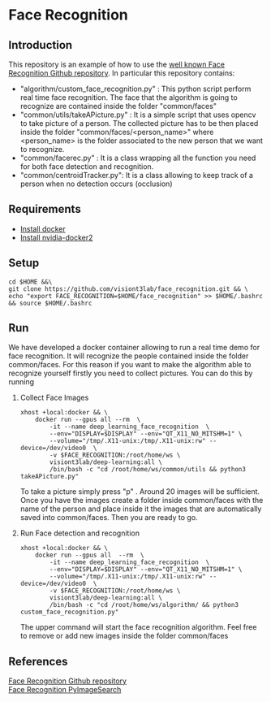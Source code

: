 # Face Recognition

## Introduction

This repository is an example of how to use the [well known Face Recognition Github repository](https://github.com/ageitgey/face_recognition).
In particular this repository contains:

* "algorithm/custom_face_recognition.py" : This python script perform real time face recognition. The face that the algorithm is going to recognize are contained inside the folder "common/faces"
* "common/utils/takeAPicture.py" : It is a simple script that uses opencv to take picture of a person. The collected picture has to be then placed inside the folder "common/faces/<person_name>" where
<person_name> is the folder associated to the new person that we want to recognize.
* "common/facerec.py" : It is a class wrapping all the function you need for both face detection and recognition.
* "common/centroidTracker.py": It is a class allowing to keep track of a person when no detection occurs (occlusion)

## Requirements

* [Install docker](https://www.digitalocean.com/community/tutorials/how-to-install-and-use-docker-on-ubuntu-18-04)
* [Install nvidia-docker2](https://github.com/NVIDIA/nvidia-docker)


## Setup

```
cd $HOME &&\
git clone https://github.com/visiont3lab/face_recognition.git && \
echo "export FACE_RECOGNITION=$HOME/face_recognition" >> $HOME/.bashrc && source $HOME/.bashrc
```

## Run
We have developed a docker container allowing to run a real time demo for face recognition. It will recognize the people contained inside the folder common/faces.
For this reason if you want to make the algorithm able to recognize yourself firstly you need to collect pictures. You can do this by running

1. Collect Face Images

    ```
    xhost +local:docker && \
        docker run --gpus all --rm  \
            -it --name deep_learning_face_recognition  \
            --env="DISPLAY=$DISPLAY" --env="QT_X11_NO_MITSHM=1" \
            --volume="/tmp/.X11-unix:/tmp/.X11-unix:rw" --device=/dev/video0  \
            -v $FACE_RECOGNITION:/root/home/ws \
            visiont3lab/deep-learning:all \
            /bin/bash -c "cd /root/home/ws/common/utils && python3 takeAPicture.py"
    ```
    To take a picture simply press "p" . Around 20 images will be sufficient. Once you have the images create a folder inside common/faces with the name of the person and place inside it the images that are automatically saved into common/faces. Then you are ready to go.

2. Run Face detection and recognition

    ```
    xhost +local:docker && \
        docker run --gpus all  --rm  \
            -it --name deep_learning_face_recognition  \
            --env="DISPLAY=$DISPLAY" --env="QT_X11_NO_MITSHM=1" \
            --volume="/tmp/.X11-unix:/tmp/.X11-unix:rw" --device=/dev/video0  \
            -v $FACE_RECOGNITION:/root/home/ws \
            visiont3lab/deep-learning:all \
            /bin/bash -c "cd /root/home/ws/algorithm/ && python3 custom_face_recognition.py"
    ```
    The upper command will start the face recognition algorithm. Feel free to remove or add new images inside the folder common/faces

## References
[Face Recognition Github repository](https://github.com/ageitgey/face_recognition) <br>
[Face Recognition PyImageSearch](https://www.pyimagesearch.com/2018/06/18/face-recognition-with-opencv-python-and-deep-learning/)
